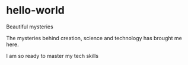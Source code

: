 # hello-world
Beautiful mysteries 

The mysteries behind creation, science and technology has brought me here.

I am so ready to master my tech skills
